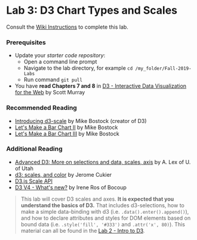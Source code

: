 # Lab 3: D3 Chart Types and Scales
Consult the [Wiki Instructions](https://github.gatech.edu/CS-7450/Fall-2019-Labs/wiki/Lab-3:-D3-Chart-Types-and-Scales) to complete this lab.

### Prerequisites

* Update your *starter code repository*:
	* Open a command line prompt
	* Navigate to the lab directory, for example `cd /my_folder/Fall-2019-Labs`
	* Run command `git pull`
* You have **read Chapters 7 and 8** in [D3 - Interactive Data Visualization for the Web](http://alignedleft.com/work/d3-book-2e) by Scott Murray

### Recommended Reading

* [Introducing d3-scale](https://medium.com/@mbostock/introducing-d3-scale-61980c51545f) by Mike Bostock (creator of D3)
* [Let's Make a Bar Chart II](https://bost.ocks.org/mike/bar/2/) by Mike Bostock
* [Let's Make a Bar Chart III](https://bost.ocks.org/mike/bar/3/) by Mike Bostock

### Additional Reading

* [Advanced D3: More on selections and data, scales, axis](http://dataviscourse.net/2015/lectures/lecture-advanced-d3/) by A. Lex of U. of Utah
* [d3: scales, and color](http://www.jeromecukier.net/blog/2011/08/11/d3-scales-and-color/) by Jerome Cukier
* [D3.js Scale API](https://github.com/d3/d3-scale)
* [D3 V4 - What's new?](https://iros.github.io/d3-v4-whats-new/#1) by Irene Ros of Bocoup

> This lab will cover D3 scales and axes. **It is expected that you understand the basics of D3.** That includes d3-selections, how to make a simple data-binding with d3 (i.e. `.data().enter().append()`), and how to declare attributes and styles for DOM elements based on bound data (i.e. `.style('fill', '#333')` and `.attr('x', 80)`). This material can all be found in the [Lab 2 - Intro to D3](https://github.gatech.edu/CS-7450/Fall-2019-Labs/wiki/Lab-2:-Intro-to-D3).
